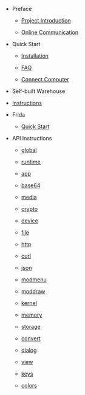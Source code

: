 * Preface

  * [Project Introduction](README)
  
  * [Online Communication](md1)

* Quick Start

  * [Installation](md6)
  
  * [FAQ](md7)
  
  * [Connect Computer](md8)
  
 * Self-built Warehouse
  
  * [Instructions](md2)

* Frida

  * [Quick Start](md4)

* API Instructions

  * [global](api/md0)
  
  * [runtime](api/md1)
  
  * [app](api/md2)
  
  * [base64](api/md3)
  
  * [media](api/md4)
  
  * [crypto](api/md5)
  
  * [device](api/md6)
  
  * [file](api/md7)
  
  * [http](api/md8)
  
  * [curl](api/md19)
  
  * [json](api/md9)
  
  * [modmenu](api/md10)
  
  * [moddraw](api/md17)
  
  * [kernel](api/md18)
  
  * [memory](api/md20)
  
  * [storage](api/md11)
  
  * [convert](api/md12)
  
  * [dialog](api/md13)
  
  * [view](api/md14)
  
  * [keys](api/md15)
  
  * [colors](api/md16)
